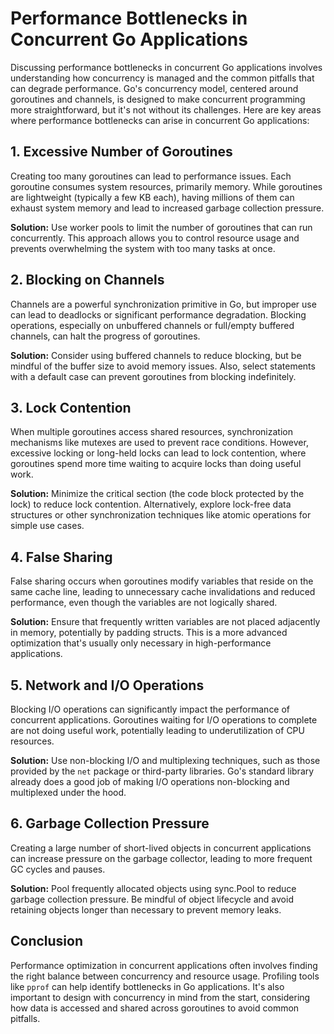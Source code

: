 # Performance Bottlenecks in Concurrent Go Applications

Discussing performance bottlenecks in concurrent Go applications involves understanding how concurrency is managed and the common pitfalls that can degrade performance. Go's concurrency model, centered around goroutines and channels, is designed to make concurrent programming more straightforward, but it's not without its challenges. Here are key areas where performance bottlenecks can arise in concurrent Go applications:

## 1. Excessive Number of Goroutines

Creating too many goroutines can lead to performance issues. Each goroutine consumes system resources, primarily memory. While goroutines are lightweight (typically a few KB each), having millions of them can exhaust system memory and lead to increased garbage collection pressure.

**Solution:** Use worker pools to limit the number of goroutines that can run concurrently. This approach allows you to control resource usage and prevents overwhelming the system with too many tasks at once.

## 2. Blocking on Channels

Channels are a powerful synchronization primitive in Go, but improper use can lead to deadlocks or significant performance degradation. Blocking operations, especially on unbuffered channels or full/empty buffered channels, can halt the progress of goroutines.

**Solution:** Consider using buffered channels to reduce blocking, but be mindful of the buffer size to avoid memory issues. Also, select statements with a default case can prevent goroutines from blocking indefinitely.

## 3. Lock Contention

When multiple goroutines access shared resources, synchronization mechanisms like mutexes are used to prevent race conditions. However, excessive locking or long-held locks can lead to lock contention, where goroutines spend more time waiting to acquire locks than doing useful work.

**Solution:** Minimize the critical section (the code block protected by the lock) to reduce lock contention. Alternatively, explore lock-free data structures or other synchronization techniques like atomic operations for simple use cases.

## 4. False Sharing

False sharing occurs when goroutines modify variables that reside on the same cache line, leading to unnecessary cache invalidations and reduced performance, even though the variables are not logically shared.

**Solution:** Ensure that frequently written variables are not placed adjacently in memory, potentially by padding structs. This is a more advanced optimization that's usually only necessary in high-performance applications.

## 5. Network and I/O Operations

Blocking I/O operations can significantly impact the performance of concurrent applications. Goroutines waiting for I/O operations to complete are not doing useful work, potentially leading to underutilization of CPU resources.

**Solution:** Use non-blocking I/O and multiplexing techniques, such as those provided by the `net` package or third-party libraries. Go's standard library already does a good job of making I/O operations non-blocking and multiplexed under the hood.

## 6. Garbage Collection Pressure

Creating a large number of short-lived objects in concurrent applications can increase pressure on the garbage collector, leading to more frequent GC cycles and pauses.

**Solution:** Pool frequently allocated objects using sync.Pool to reduce garbage collection pressure. Be mindful of object lifecycle and avoid retaining objects longer than necessary to prevent memory leaks.

## Conclusion

Performance optimization in concurrent applications often involves finding the right balance between concurrency and resource usage. Profiling tools like `pprof` can help identify bottlenecks in Go applications. It's also important to design with concurrency in mind from the start, considering how data is accessed and shared across goroutines to avoid common pitfalls.